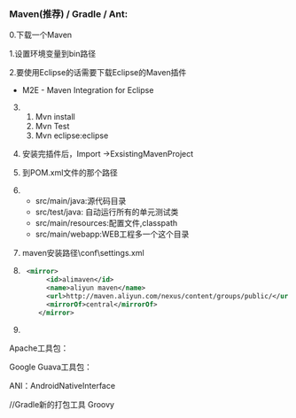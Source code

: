### Maven(推荐) / Gradle / Ant:

0.下载一个Maven

1.设置环境变量到bin路径

2.要使用Eclipse的话需要下载Eclipse的Maven插件

- M2E - Maven Integration for Eclipse

3. 1. Mvn install
   2. Mvn Test
   3. Mvn eclipse:eclipse

4. 安装完插件后，Import ->ExsistingMavenProject

5. 到POM.xml文件的那个路径

6. - src/main/java:源代码目录
   - src/test/java: 自动运行所有的单元测试类
   - src/main/resources:配置文件,classpath
   - src/main/webapp:WEB工程多一个这个目录

7. maven安装路径\conf\settings.xml

8. ```xml
    <mirror>
         <id>alimaven</id>
         <name>aliyun maven</name>
         <url>http://maven.aliyun.com/nexus/content/groups/public/</url>
         <mirrorOf>central</mirrorOf>        
       </mirror>
   ```

9. ​



Apache工具包：

Google Guava工具包：

ANI：AndroidNativeInterface

//Gradle新的打包工具 Groovy